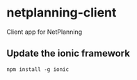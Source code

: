 # netplanning-client
Client app for NetPlanning

## Update the ionic framework
```npm install -g ionic```
